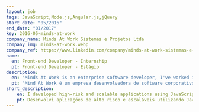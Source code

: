 ```yaml
---
layout: job
tags: JavaScript,Node.js,Angular.js,jQuery
start_date: "05/2016"
end_date: "01/2017"
key: 2016-05-minds-at-work
company_name: Minds At Work Sistemas e Projetos Ltda
company_img: minds-at-work.webp
company_ref: https://www.linkedin.com/company/minds-at-work-sistemas-e-projetos-ltda/
name:
  en: Front-end Developer - Internship
  pt: Front-end Developer - Estágio
description:
  en: "Minds At Work is an enterprise software developer, I've worked in different Projects from facial recognition to network simulation, we used AngularJS, jQuery, Mocha, Chai, Sinon, Istanbul, SCSS, Gulp, Websockets and others technologies."
  pt: "Mind At Work é um empresa desenvolvedora de software corporativo, eu trabalhei em diferentes projetos de reconhecimento facial até simulação de rede, usamos AngularJs, JQuery, Mocha, Chai, Sinon, Istambul, Scss, Gulp, WebSockets e outras Tecnologias."
short_description:
    en: I developed high-risk and scalable applications using JavaScript in conjunction with other technologies and frameworks, I also worked with C#/.Net and Java/Spring for the Backend. I also worked with agile practices like Kanban and Scrum, I also worked using Jenkins for Continuous integration and Mercurial / HG for versioning, I worked with multidisciplinary teams on projects for different areas.
    pt: Desenvolvi aplicações de alto risco e escaláveis utilizando JavaScript em conjunto com outras tecnologias e frameworks, trabalhei também com C#/.net e Java/Spring para o Backend. Trabalhei também com práticas agile como Kanban e Scrum, também trabalhei utilizando Jenkins para Continuous integration e Mercurial/HG para versionamento, trabalhei com equipes multidisciplinares em projetos para diversas áreas.
---
```

